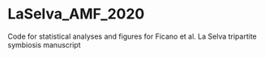 # LaSelva_AMF_2020
Code for statistical analyses and figures for Ficano et al. La Selva tripartite symbiosis manuscript
